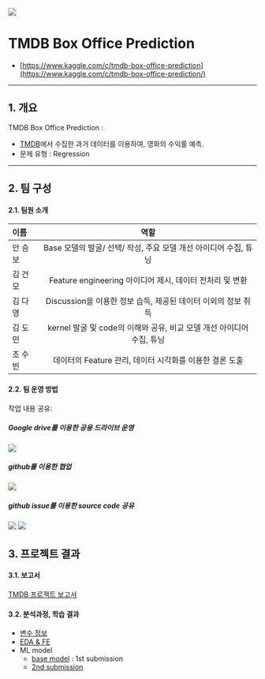 ![](https://pbs.twimg.com/profile_images/789117657714831361/zGfknUu8_400x400.jpg)
# **TMDB Box Office Prediction**
- [https://www.kaggle.com/c/tmdb-box-office-prediction](https://www.kaggle.com/c/tmdb-box-office-prediction/)

___
## **1. 개요**
TMDB Box Office Prediction :
- [TMDB](https://www.themoviedb.org/)에서 수집한 과거 데이터를 이용하여, 영화의 수익률 예측.
- 문제 유형 : Regression
___
## **2. 팀 구성**
#### 2.1. **팀원 소개**
| 이름 | 역할 | 
| :------------ | :-----------: | 
| 안 승 보 | Base 모델의 발굴/ 선택/ 작성, 주요 모델 개선 아이디어 수집, 튜닝 | 
| 김 건 모 | Feature engineering 아이디어 제시, 데이터 전처리 및 변환 | 
| 김 다 영 | Discussion을 이용한 정보 습득, 제공된 데이터 이외의 정보 취득| 
| 김 도 민 | kernel 발굴 및 code의 이해와 공유, 비교 모델 개선 아이디어 수집, 튜닝 | 
| 조 수 빈 | 데이터의 Feature 관리, 데이터 시각화를 이용한 결론 도출|

#### 2.2. **팀 운영 방법**
작업 내용 공유:
##### **Google drive를 이용한 공용 드라이브 운영**
![](https://user-images.githubusercontent.com/46778769/57315246-2550d700-712e-11e9-9556-8ad8b78a6a42.PNG)
##### **github를 이용한 협업**
![](https://user-images.githubusercontent.com/46778769/56771316-3d9d2980-67f1-11e9-928e-820196dca0cf.PNG)
#####  **github issue를 이용한 source code 공유**
![](https://user-images.githubusercontent.com/46778769/56957358-ce715d80-6b81-11e9-96ec-cf7a45f2a91b.PNG)
![](https://user-images.githubusercontent.com/46778769/56771008-6b35a300-67f0-11e9-9c0c-9516f32a18dd.PNG)

## **3. 프로젝트 결과**
#### 3.1. 보고서
[TMDB 프로젝트 보고서](https://github.com/seungb5/TMDB-Box-office-Prediction/blob/master/%EB%B3%B4%EA%B3%A0%EC%84%9C.ipynb)

#### 3.2. 분석과정, 학습 결과
- [변수 정보](https://github.com/seungb5/TMDB-Box-office-Prediction/blob/master/%EB%B3%80%EC%88%98%20%EC%A0%95%EB%B3%B4_python.ipynb)
- [EDA & FE](https://github.com/seungb5/TMDB-Box-office-Prediction/blob/master/EDA%2C%20FE.ipynb)
- ML model 
  - [base model](https://www.kaggle.com/tmznql1234/base-model) : 1st submission
  - [2nd submission](https://github.com/seungb5/TMDB-Box-office-Prediction/blob/master/seoul-coding-academy_2nd_submission.ipynb)
